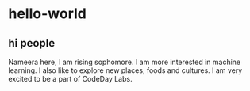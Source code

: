 # hello-world

## hi people

Nameera here, I am rising sophomore. I am more interested in machine learning.
I also like to explore new places, foods and cultures. I am very excited to be a part of CodeDay Labs.
